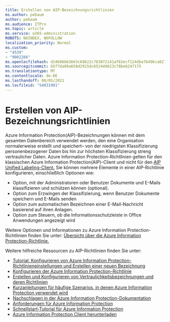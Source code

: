 ```yaml
---
title: Erstellen von AIP-Bezeichnungsrichtlinien
ms.author: pebaum
author: pebaum
ms.audience: ITPro
ms.topic: article
ms.service: o365-administration
ROBOTS: NOINDEX, NOFOLLOW
localization_priority: Normal
ms.custom:
- "4539"
- "9002266"
ms.openlocfilehash: d24696b63663c69b22c783072141af62ecf124dba7b49bca827381f39f88640e
ms.sourcegitcommit: b5f7da89a650d2915dc652449623c78be6247175
ms.translationtype: MT
ms.contentlocale: de-DE
ms.lasthandoff: 08/05/2021
ms.locfileid: "54031981"
---
```

# <a name="creating-aip-label-policies"></a>Erstellen von AIP-Bezeichnungsrichtlinien

Azure Information Protection(AIP)-Bezeichnungen können mit dem gesamten Datenbereich verwendet werden, den eine Organisation normalerweise erstellt und speichert– von der niedrigsten Klassifizierung personenbezogener Daten bis hin zur höchsten Klassifizierung streng vertraulicher Daten. Azure Information Protection-Richtlinien gelten für den klassischen Azure Information Protection(AIP)-Client und nicht für den [AIP Unified Labeling-Client.](https://docs.microsoft.com/azure/information-protection/rms-client/unifiedlabelingclient-version-release-history) Sie können mehrere Elemente in einer AIP-Richtlinie konfigurieren, einschließlich Optionen wie:

- Option, mit der Administratoren oder Benutzer Dokumente und E-Mails klassifizieren und schützen können (optional).
- Option zum Erzwingen der Klassifizierung, wenn Benutzer Dokumente speichern und E-Mails senden
- Option zum automatischen Bezeichnen einer E-Mail-Nachricht basierend auf ihren Anlagen.
- Option zum Steuern, ob die Informationsschutzleiste in Office Anwendungen angezeigt wird

Weitere Optionen und Informationen zu Azure Information Protection-Richtlinien finden Sie unter: [Übersicht über die Azure Information Protection-Richtlinie.](https://docs.microsoft.com/azure/information-protection/overview-policy)  

Weitere hilfreiche Ressourcen zu AIP-Richtlinien finden Sie unter:

- [Tutorial: Konfigurieren von Azure Information Protection-Richtlinieneinstellungen und Erstellen einer neuen Bezeichnung](https://docs.microsoft.com/azure/information-protection/infoprotect-quick-start-tutorial)  
- [Konfigurieren der Azure Information Protection-Richtlinie](https://docs.microsoft.com/azure/information-protection/configure-policy)  
- [Erstellen und Konfigurieren von Vertraulichkeitsbezeichnungen und deren Richtlinien](https://docs.microsoft.com/microsoft-365/compliance/create-sensitivity-labels)  
- [Kurzanleitungen für häufige Szenarios, in denen Azure Information Protection verwendet wird](https://docs.microsoft.com/azure/information-protection/how-to-guides)  
- [Nachschlagen in der Azure Information Protection-Dokumentation](https://docs.microsoft.com/azure/information-protection/what-is-information-protection)  
- [Anforderungen für Azure Information Protection](https://docs.microsoft.com/azure/information-protection/get-started/requirements)  
- [Schnellstart-Tutorial für Azure Information Protection](https://docs.microsoft.com/azure/information-protection/get-started/infoprotect-quick-start-tutorial)  
- [Azure Information Protection Client herunterladen](https://www.microsoft.com/download/details.aspx?id=53018)